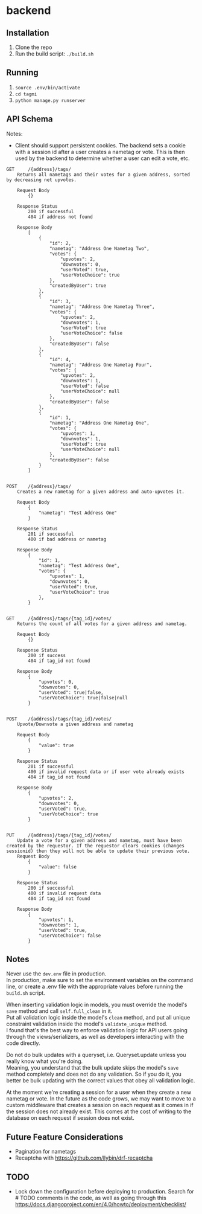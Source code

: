 # backend

## Installation
1. Clone the repo  
2. Run the build script: `./build.sh`

## Running
1. `source .env/bin/activate` 
2. `cd tagmi`  
3. `python manage.py runserver`  

## API Schema

Notes:
 * Client should support persistent cookies. The backend sets a cookie with a session id after a user creates a nametag or vote. This is then used by the backend to determine whether a user can edit a vote, etc.  

```
GET     /{address}/tags/
    Returns all nametags and their votes for a given address, sorted by decreasing net upvotes.

    Request Body
        {}

    Response Status
        200 if successful
        404 if address not found

    Response Body
        [
            {
                "id": 2,
                "nametag": "Address One Nametag Two",
                "votes": {
                    "upvotes": 2,
                    "downvotes": 0,
                    "userVoted": true,
                    "userVoteChoice": true
                },
                "createdByUser": true
            },
            {
                "id": 3,
                "nametag": "Address One Nametag Three",
                "votes": {
                    "upvotes": 2,
                    "downvotes": 1,
                    "userVoted": true
                    "userVoteChoice": false
                },
                "createdByUser": false
            },
            {
                "id": 4,
                "nametag": "Address One Nametag Four",
                "votes": {
                    "upvotes": 2,
                    "downvotes": 1,
                    "userVoted": false
                    "userVoteChoice": null
                },
                "createdByUser": false
            },
            {
                "id": 1,
                "nametag": "Address One Nametag One",
                "votes": {
                    "upvotes": 1,
                    "downvotes": 1,
                    "userVoted": true
                    "userVoteChoice": null
                },
                "createdByUser": false
            }
        ]


POST    /{address}/tags/
    Creates a new nametag for a given address and auto-upvotes it.
    
    Request Body  
        {
            "nametag": "Test Address One"
        }

    Response Status
        201 if successful
        400 if bad address or nametag

    Response Body  
        {
            "id": 1,
            "nametag": "Test Address One",
            "votes": {
                "upvotes": 1,
                "downvotes": 0,
                "userVoted": true,
                "userVoteChoice": true
            },
        }


GET     /{address}/tags/{tag_id}/votes/
    Returns the count of all votes for a given address and nametag.

    Request Body
        {}

    Response Status
        200 if success
        404 if tag_id not found

    Response Body
        {
            "upvotes": 0,
            "downvotes": 0,
            "userVoted": true|false,
            "userVoteChoice": true|false|null
        }


POST    /{address}/tags/{tag_id}/votes/
    Upvote/Downvote a given address and nametag

    Request Body
        {
            "value": true
        }

    Response Status
        201 if successful
        400 if invalid request data or if user vote already exists
        404 if tag_id not found

    Response Body
        {
            "upvotes": 2,
            "downvotes": 0,
            "userVoted": true,
            "userVoteChoice": true
        }


PUT     /{address}/tags/{tag_id}/votes/
    Update a vote for a given address and nametag, must have been created by the requestor. If the requestor clears cookies (changes sessionid) then they will not be able to update their previous vote.
    Request Body
        {
            "value": false
        }

    Response Status
        200 if successful
        400 if invalid request data
        404 if tag_id not found

    Response Body
        {
            "upvotes": 1,
            "downvotes": 1,
            "userVoted": true,
            "userVoteChoice": false
        }
```


## Notes
Never use the `dev.env` file in production.  
In production, make sure to set the environment variables on the command line, or create a .env file with the appropriate values before running the `build.sh` script.  

When inserting validation logic in models, you must override the model's `save` method and call `self.full_clean` in it.  
Put all validation logic inside the model's `clean` method, and put all unique constraint validation inside the model's `validate_unique` method.  
I found that's the best way to enforce validation logic for API users going through the views/serializers, as well as developers interacting with the code directly.  

Do not do bulk updates with a queryset, i.e. Queryset.update unless you really know what you're doing.  
Meaning, you understand that the bulk update skips the model's `save` method completely and does not do any validation. So if you do it, you better be bulk updating with the correct values that obey all validation logic.  

At the moment we're creating a session for a user when they create a new nametag or vote. In the future as the code grows, we may want to move to a custom middleware that creates a session on each request as it comes in if the session does not already exist. This comes at the cost of writing to the database on each request if session does not exist.


## Future Feature Considerations
 * Pagination for nametags
 * Recaptcha with https://github.com/llybin/drf-recaptcha 


## TODO
 * Lock down the configuration before deploying to production. Search for # TODO comments in the code, as well as going through this https://docs.djangoproject.com/en/4.0/howto/deployment/checklist/

